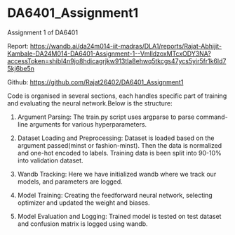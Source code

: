 # DA6401_Assignment1
Assignment 1 of DA6401

Report: https://wandb.ai/da24m014-iit-madras/DLA1/reports/Rajat-Abhijit-Kambale-DA24M014-DA6401-Assignment-1--VmlldzoxMTcxODY3NA?accessToken=shibl4n9jo8hdicagrjkw913tla8ehwq5tkcgs47ycs5yir5fr1k6ld75kj6be5n

Github: https://github.com/Rajat26402/DA6401_Assignment1

Code is organised in several sections, each handles specific part of training and evaluating the neural network.Below is the structure:

1. Argument Parsing: The train.py script uses argparse to parse command-line arguments for various hyperparameters.

2. Dataset Loading and Preprocessing: Dataset is loaded based on the argument passed(minst or fashion-minst). Then the data is normalized and one-hot encoded to labels. Training data is been split into 90-10% into validation dataset.

3. Wandb Tracking: Here we have initialized wandb where we track our models, and parameters are logged.

4. Model Training: Creating the feedforward neural network, selecting optimizer and updated the weight and biases.

5. Model Evaluation and Logging: Trained model is tested on test dataset and confusion matrix is logged using wandb.


